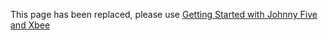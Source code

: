 This page has been replaced, please use [Getting Started with Johnny Five and Xbee](https://github.com/rwaldron/johnny-five/wiki/Getting-Started-with-Johnny-Five-and-Xbee)